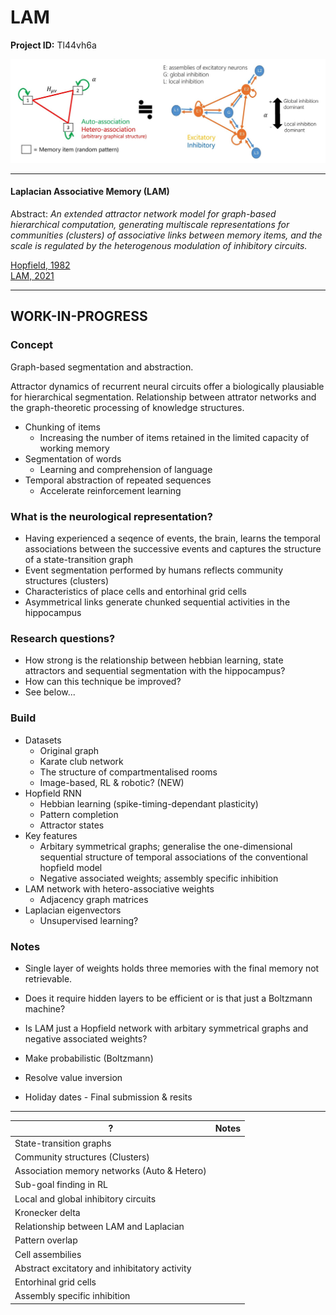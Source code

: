 # LAM

**Project ID:**  Tl44vh6a

<p align="center">
  <img src="https://github.com/epochlab/LAM/blob/main/sample.png">
</p>

--------------------------------------------------------------------

#### Laplacian Associative Memory (LAM)
Abstract: *An extended attractor network model for graph-based hierarchical computation, generating multiscale representations for communities (clusters) of associative links between memory items, and the scale is regulated by the heterogenous modulation of inhibitory circuits.*

[Hopfield, 1982](https://www.researchgate.net/publication/16246447_Neural_Networks_and_Physical_Systems_with_Emergent_Collective_Computational_Abilities)<br>
[LAM, 2021](https://www.ncbi.nlm.nih.gov/pmc/articles/PMC8412329/pdf/pcbi.1009296.pdf)

--------------------------------------------------------------------

## WORK-IN-PROGRESS

### Concept
Graph-based segmentation and abstraction.

Attractor dynamics of recurrent neural circuits offer a biologically plausiable for hierarchical segmentation.
Relationship between attrator networks and the graph-theoretic processing of knowledge structures.

- Chunking of items
    - Increasing the number of items retained in the limited capacity of working memory
- Segmentation of words
    - Learning and comprehension of language
- Temporal abstraction of repeated sequences
    - Accelerate reinforcement learning

### What is the neurological representation?
- Having experienced a seqence of events, the brain, learns the temporal associations between the successive events and captures the structure of a state-transition graph
- Event segmentation performed by humans reflects community structures (clusters)
- Characteristics of place cells and entorhinal grid cells
- Asymmetrical links generate chunked sequential activities in the hippocampus

### Research questions?
- How strong is the relationship between hebbian learning, state attractors and sequential segmentation with the hippocampus?
- How can this technique be improved?
- See below...

### Build
- Datasets
    - Original graph
    - Karate club network
    - The structure of compartmentalised rooms
    - Image-based, RL & robotic? (NEW)
- Hopfield RNN
    - Hebbian learning (spike-timing-dependant plasticity)
    - Pattern completion
    - Attractor states
- Key features
    - Arbitary symmetrical graphs; generalise the one-dimensional sequential structure of temporal associations of the conventional hopfield model
    - Negative associated weights; assembly specific inhibition
- LAM network with hetero-associative weights
    - Adjacency graph matrices 
- Laplacian eigenvectors 
    - Unsupervised learning?

### Notes
- Single layer of weights holds three memories with the final memory not retrievable.
- Does it require hidden layers to be efficient or is that just a Boltzmann machine?
- Is LAM just a Hopfield network with arbitary symmetrical graphs and negative associated weights?
- Make probabilistic (Boltzmann)
- Resolve value inversion

- Holiday dates - Final submission & resits

--------------------------------------------------------------------

? | Notes
------- | -------
State-transition graphs |
Community structures (Clusters) |
Association memory networks (Auto & Hetero) |
Sub-goal finding in RL |
Local and global inhibitory circuits |
Kronecker delta |
Relationship between LAM and Laplacian |
Pattern overlap |
Cell assembilies |
Abstract excitatory and inhibitatory activity |
Entorhinal grid cells |
Assembly specific inhibition |